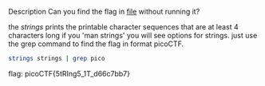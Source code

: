 Description
Can you find the flag in [file](https://jupiter.challenges.picoctf.org/static/94d00153b0057d37da225ee79a846c62/strings) without running it?

the *strings* prints the printable character sequences that are at least 4 characters long
if you 'man strings' you will see options for strings.
just use the grep command to find the flag in format picoCTF.
```bash
strings strings | grep pico
```
flag: picoCTF{5tRIng5_1T_d66c7bb7}
